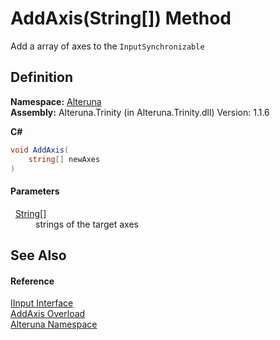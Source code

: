 # AddAxis(String[]) Method


Add a array of axes to the `InputSynchronizable`



## Definition
**Namespace:** <a href="N_Alteruna">Alteruna</a>  
**Assembly:** Alteruna.Trinity (in Alteruna.Trinity.dll) Version: 1.1.6

**C#**
``` C#
void AddAxis(
	string[] newAxes
)
```



#### Parameters
<dl><dt>  <a href="https://learn.microsoft.com/dotnet/api/system.string" target="_blank" rel="noopener noreferrer">String</a>[]</dt><dd>strings of the target axes</dd></dl>

## See Also


#### Reference
<a href="T_Alteruna_IInput">IInput Interface</a>  
<a href="Overload_Alteruna_IInput_AddAxis">AddAxis Overload</a>  
<a href="N_Alteruna">Alteruna Namespace</a>  
